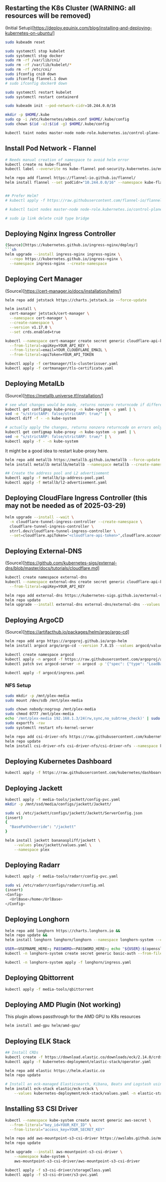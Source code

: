 ## Restarting the K8s Cluster (WARNING: all resources will be removed)

(Initial Setup)[https://deploy.equinix.com/blog/installing-and-deploying-kubernetes-on-ubuntu/]

```sh
sudo kubeadm reset

sudo systemctl stop kubelet
sudo systemctl stop docker
sudo rm -rf /var/lib/cni/
sudo rm -rf /var/lib/kubelet/*
sudo rm -rf /etc/cni/
sudo ifconfig cni0 down
sudo ifconfig flannel.1 down
# sudo ifconfig docker0 down

sudo systemctl restart kubelet
sudo systemctl restart containerd

sudo kubeadm init --pod-network-cidr=10.244.0.0/16

mkdir -p $HOME/.kube
sudo cp -i /etc/kubernetes/admin.conf $HOME/.kube/config
sudo chown $(id -u):$(id -g) $HOME/.kube/config

kubectl taint nodes master-node node-role.kubernetes.io/control-plane-
```
## Install Pod Network - Flannel
```sh
# Needs manual creation of namespace to avoid helm error
kubectl create ns kube-flannel
kubectl label --overwrite ns kube-flannel pod-security.kubernetes.io/enforce=privileged

helm repo add flannel https://flannel-io.github.io/flannel/
helm install flannel --set podCidr="10.244.0.0/16" --namespace kube-flannel flannel/flannel


## Prefer Helm?
# kubectl apply -f https://raw.githubusercontent.com/flannel-io/flannel/master/Documentation/kube-flannel.yml

# kubectl taint nodes master-node node-role.kubernetes.io/control-plane-

# sudo ip link delete cni0 type bridge
```

## Deploying Nginx Ingress Controller

<!-- (Source)[https://github.com/morrismusumi/kubernetes/tree/main/clusters/homelab-k8s/apps/metallb-plus-nginx-ingress]
```sh
helm install nginx-ingress oci://ghcr.io/nginxinc/charts/nginx-ingress --version 1.0.2 -->
```sh
(Source)[https://kubernetes.github.io/ingress-nginx/deploy/]
```sh
helm upgrade --install ingress-nginx ingress-nginx \
  --repo https://kubernetes.github.io/ingress-nginx \
  --namespace ingress-nginx --create-namespace
```

## Deploying Cert Manager

<!-- (Source)[https://github.com/morrismusumi/kubernetes/tree/main/clusters/homelab-k8s/apps/cert-manager]

```sh
kubectl apply -f https://github.com/cert-manager/cert-manager/releases/download/v1.12.0/cert-manager.yaml

kubectl --namespace cert-manager create secret generic cloudflare-api-key \
  --from-literal=apiKey=YOUR_API_KEY \
  --from-literal=email=YOUR_CLOUDFLARE_EMAIL \
  --from-literal=apiToken=YOUR_API_TOKEN

kubectl apply -f certmanager/tls-clusterissuer.yaml
kubectl apply -f certmanager/tls-certificate.yaml
``` -->

(Source)[https://cert-manager.io/docs/installation/helm/]
```sh
helm repo add jetstack https://charts.jetstack.io --force-update

helm install \
  cert-manager jetstack/cert-manager \
  --namespace cert-manager \
  --create-namespace \
  --version v1.17.0 \
  --set crds.enabled=true

kubectl --namespace cert-manager create secret generic cloudflare-api-key \
  --from-literal=apiKey=YOUR_API_KEY \
  --from-literal=email=YOUR_CLOUDFLARE_EMAIL \
  --from-literal=apiToken=YOUR_API_TOKEN

kubectl apply -f certmanager/tls-clusterissuer.yaml
kubectl apply -f certmanager/tls-certificate.yaml
```



## Deploying MetalLb

(Source)[https://metallb.universe.tf/installation/]

```sh
# see what changes would be made, returns nonzero returncode if different
kubectl get configmap kube-proxy -n kube-system -o yaml | \
sed -e "s/strictARP: false/strictARP: true/" | \
kubectl diff -f - -n kube-system

# actually apply the changes, returns nonzero returncode on errors only
kubectl get configmap kube-proxy -n kube-system -o yaml | \
sed -e "s/strictARP: false/strictARP: true/" | \
kubectl apply -f - -n kube-system
```
It might be a good idea to restart kube-proxy here.

```sh
helm repo add metallb https://metallb.github.io/metallb --force-update
helm install metallb metallb/metallb --namespace metallb --create-namespace

## Create the address pool and L2 advertisement
kubectl apply -f metallb/ip-address-pool.yaml
kubectl apply -f metallb/l2-advertisement.yaml
```

## Deploying CloudFlare Ingress Controller (this may not be needed as of 2025-03-29)
```sh
helm upgrade --install --wait \
  -n cloudflare-tunnel-ingress-controller --create-namespace \
  cloudflare-tunnel-ingress-controller \
  strrl.dev/cloudflare-tunnel-ingress-controller \
  --set=cloudflare.apiToken="<cloudflare-api-token>",cloudflare.accountId="<cloudflare-account-id>",cloudflare.tunnelName="<your-favorite-tunnel-name>"
```

## Deploying External-DNS

<!-- ```sh
kubectl create secret generic cloudflare-api-key --from-literal=apiKey=YOUR_API_KEY --from-literal=email=YOUR_CLOUDFLARE_EMAIL --from-literal=apiToken=YOUR_API_TOKEN
kubectl apply -f external-dns/deployment.yaml
``` -->

(Source)[https://github.com/kubernetes-sigs/external-dns/blob/master/docs/tutorials/cloudflare.md]
```sh
kubectl create namespace external-dns
kubectl --namespace external-dns create secret generic cloudflare-api-key \
  --from-literal=apiKey=YOUR_API_KEY

helm repo add external-dns https://kubernetes-sigs.github.io/external-dns/
helm repo update
helm upgrade --install external-dns external-dns/external-dns --values external-dns/values.yaml --namespace external-dns
```

## Deploying ArgoCD

(Source)[https://artifacthub.io/packages/helm/argo/argo-cd]
```sh
helm repo add argo https://argoproj.github.io/argo-helm
helm install argocd argo/argo-cd --version 7.8.15 --values argocd/values.yaml --namespace argocd --create-namespace
```

```sh
kubectl create namespace argocd
kubectl apply -n argocd -f https://raw.githubusercontent.com/argoproj/argo-cd/stable/manifests/install.yaml
kubectl patch svc argocd-server -n argocd -p '{"spec": {"type": "LoadBalancer"}}'

kubectl apply -f argocd/ingress.yaml

```

### NFS Setup

```sh
sudo mkdir -p /mnt/plex-media
sudo mount /dev/sdb /mnt/plex-media

sudo chown nobody:nogroup /mnt/plex-media
sudo chmod 0777 /mnt/plex-media
echo '/mnt/plex-media 192.168.1.3/24(rw,sync,no_subtree_check)' | sudo tee /etc/exports
sudo exportfs -rav
sudo systemctl restart nfs-kernel-server

helm repo add csi-driver-nfs https://raw.githubusercontent.com/kubernetes-csi/csi-driver-nfs/master/charts
helm repo update
helm install csi-driver-nfs csi-driver-nfs/csi-driver-nfs --namespace kube-system --set kubeletDir=/var/lib/kubelet
```

## Deploying Kubernetes Dashboard

```sh
kubectl apply -f https://raw.githubusercontent.com/kubernetes/dashboard/v2.7.0/aio/deploy/recommended.yaml
```

## Deploying Jackett

```sh
kubectl apply -f media-tools/jackett/config-pvc.yaml
mkdir -p /mnt/ssd/media/configs/jackett/Jackett/

sudo vi /etc/jackett/configs/jackett/Jackett/ServerConfig.json
(insert)
{
  "BasePathOverride": "/jackett"
}

helm install jackett bananaspliff/jackett \
    --values plex/jackett/values.yaml \
    --namespace plex
```

## Deploying Radarr

```sh
kubectl apply -f media-tools/radarr/config-pvc.yaml

sudo vi /etc/radarr/configs/radarr/config.xml
(insert)
<Config>
  <UrlBase>/home</UrlBase>
</Config>
```

## Deploying Longhorn

```sh
helm repo add longhorn https://charts.longhorn.io &&
helm repo update &&
helm install longhorn longhorn/longhorn --namespace longhorn-system --create-namespace -f longhorn/values.yaml

USER=<USERNAME_HERE>; PASSWORD=<PASSWORD_HERE>; echo "${USER}:$(openssl passwd -stdin -apr1 <<< ${PASSWORD})" >> auth
kubectl -n longhorn-system create secret generic basic-auth --from-file=auth

kubectl -n longhorn-system apply -f longhorn/ingress.yaml
```

## Deploying Qbittorrent

```sh
kubectl apply -f media-tools/qbittorrent
```


## Deploying AMD Plugin (Not working)

This plugin allows passthrough for the AMD GPU to K8s resources

```sh
helm install amd-gpu helm/amd-gpu/
```

## Deploying ELK Stack

```sh
## Install CRDs
kubectl create -f https://download.elastic.co/downloads/eck/2.14.0/crds.yaml
kubectl apply -f kubernetes-deployment/elastic-stack/operator.yaml

helm repo add elastic https://helm.elastic.co
helm repo update

# Install an eck-managed Elasticsearch, Kibana, Beats and Logstash using custom values.
helm install eck-stack elastic/eck-stack \
    --values kubernetes-deployment/eck-stack/values.yaml -n elastic-stack
```


## Installing S3 CSI Driver

```sh
kubectl --namespace kube-system create secret generic aws-secret \
  --from-literal="key_id=YOUR_KEY_ID" \
  --from-literal="access_key=YOUR_SECRET_KEY"

helm repo add aws-mountpoint-s3-csi-driver https://awslabs.github.io/mountpoint-s3-csi-driver
helm repo update

helm upgrade --install aws-mountpoint-s3-csi-driver \
    --namespace kube-system \
    aws-mountpoint-s3-csi-driver/aws-mountpoint-s3-csi-driver

kubectl apply -f s3-csi-driver/storageClass.yaml
kubectl apply -f s3-csi-driver/s3-pvc.yaml
```